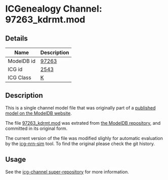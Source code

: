 # ICGenealogy Channel: 97263\_kdrmt.mod

## Details

Name | Description
---- | -----------
ModelDB id | [97263](http://senselab.med.yale.edu/ModelDB/ShowModel.cshtml?model=97263)
ICG id | [2543](http://icg.neurotheory.ox.ac.uk/channels/1/2543)
ICG Class | [K](http://icg.neurotheory.ox.ac.uk/channels/1)

## Description

This is a single channel model file that was originally part of a [published model on the ModelDB website](http://senselab.med.yale.edu/ModelDB/ShowModel.cshtml?model=97263).


The file [97263\_kdrmt.mod](97263_kdrmt.mod) was extrated from [the ModelDB repository](http://senselab.med.yale.edu/ModelDB/ShowModel.cshtml?model=97263), and committed in its original form.

The current version of the file was modified slighly for automatic evaluation by the [icg-nrn-sim](https://github.com/icgenealogy/icg-nrn-sim) tool. To find the original please check the git history.


## Usage

See the [icg-channel super-repository](https://github.com/icgenealogy/icg-channels) for more information.